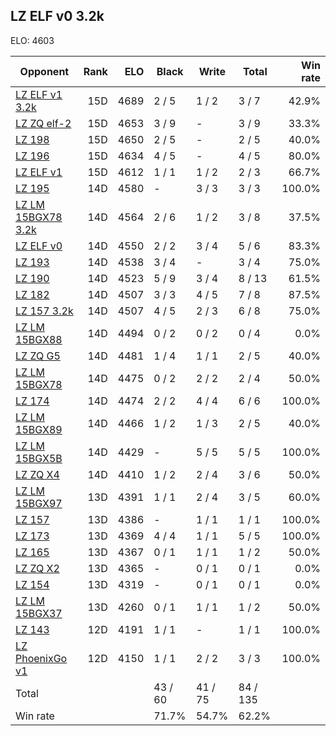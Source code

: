 ## LZ ELF v0 3.2k ##

ELO: 4603

Opponent | Rank | ELO | Black | Write | Total | Win rate
---------|-----:|----:|-------|-------|-------|-------:
[LZ ELF v1 3.2k](LZ%20ELF%20v1%203.2k.md) | 15D | 4689 | 2 / 5 | 1 / 2 | 3 / 7 | 42.9%
[LZ ZQ elf-2](LZ%20ZQ%20elf-2.md) | 15D | 4653 | 3 / 9 | - | 3 / 9 | 33.3%
[LZ 198](LZ%20198.md) | 15D | 4650 | 2 / 5 | - | 2 / 5 | 40.0%
[LZ 196](LZ%20196.md) | 15D | 4634 | 4 / 5 | - | 4 / 5 | 80.0%
[LZ ELF v1](LZ%20ELF%20v1.md) | 15D | 4612 | 1 / 1 | 1 / 2 | 2 / 3 | 66.7%
[LZ 195](LZ%20195.md) | 14D | 4580 | - | 3 / 3 | 3 / 3 | 100.0%
[LZ LM 15BGX78 3.2k](LZ%20LM%2015BGX78%203.2k.md) | 14D | 4564 | 2 / 6 | 1 / 2 | 3 / 8 | 37.5%
[LZ ELF v0](LZ%20ELF%20v0.md) | 14D | 4550 | 2 / 2 | 3 / 4 | 5 / 6 | 83.3%
[LZ 193](LZ%20193.md) | 14D | 4538 | 3 / 4 | - | 3 / 4 | 75.0%
[LZ 190](LZ%20190.md) | 14D | 4523 | 5 / 9 | 3 / 4 | 8 / 13 | 61.5%
[LZ 182](LZ%20182.md) | 14D | 4507 | 3 / 3 | 4 / 5 | 7 / 8 | 87.5%
[LZ 157 3.2k](LZ%20157%203.2k.md) | 14D | 4507 | 4 / 5 | 2 / 3 | 6 / 8 | 75.0%
[LZ LM 15BGX88](LZ%20LM%2015BGX88.md) | 14D | 4494 | 0 / 2 | 0 / 2 | 0 / 4 | 0.0%
[LZ ZQ G5](LZ%20ZQ%20G5.md) | 14D | 4481 | 1 / 4 | 1 / 1 | 2 / 5 | 40.0%
[LZ LM 15BGX78](LZ%20LM%2015BGX78.md) | 14D | 4475 | 0 / 2 | 2 / 2 | 2 / 4 | 50.0%
[LZ 174](LZ%20174.md) | 14D | 4474 | 2 / 2 | 4 / 4 | 6 / 6 | 100.0%
[LZ LM 15BGX89](LZ%20LM%2015BGX89.md) | 14D | 4466 | 1 / 2 | 1 / 3 | 2 / 5 | 40.0%
[LZ LM 15BGX5B](LZ%20LM%2015BGX5B.md) | 14D | 4429 | - | 5 / 5 | 5 / 5 | 100.0%
[LZ ZQ X4](LZ%20ZQ%20X4.md) | 14D | 4410 | 1 / 2 | 2 / 4 | 3 / 6 | 50.0%
[LZ LM 15BGX97](LZ%20LM%2015BGX97.md) | 13D | 4391 | 1 / 1 | 2 / 4 | 3 / 5 | 60.0%
[LZ 157](LZ%20157.md) | 13D | 4386 | - | 1 / 1 | 1 / 1 | 100.0%
[LZ 173](LZ%20173.md) | 13D | 4369 | 4 / 4 | 1 / 1 | 5 / 5 | 100.0%
[LZ 165](LZ%20165.md) | 13D | 4367 | 0 / 1 | 1 / 1 | 1 / 2 | 50.0%
[LZ ZQ X2](LZ%20ZQ%20X2.md) | 13D | 4365 | - | 0 / 1 | 0 / 1 | 0.0%
[LZ 154](LZ%20154.md) | 13D | 4319 | - | 0 / 1 | 0 / 1 | 0.0%
[LZ LM 15BGX37](LZ%20LM%2015BGX37.md) | 13D | 4260 | 0 / 1 | 1 / 1 | 1 / 2 | 50.0%
[LZ 143](LZ%20143.md) | 12D | 4191 | 1 / 1 | - | 1 / 1 | 100.0%
[LZ PhoenixGo v1](LZ%20PhoenixGo%20v1.md) | 12D | 4150 | 1 / 1 | 2 / 2 | 3 / 3 | 100.0%
Total | | | 43 / 60 | 41 / 75 | 84 / 135 | 
Win rate| | | 71.7% | 54.7% | 62.2% | 
